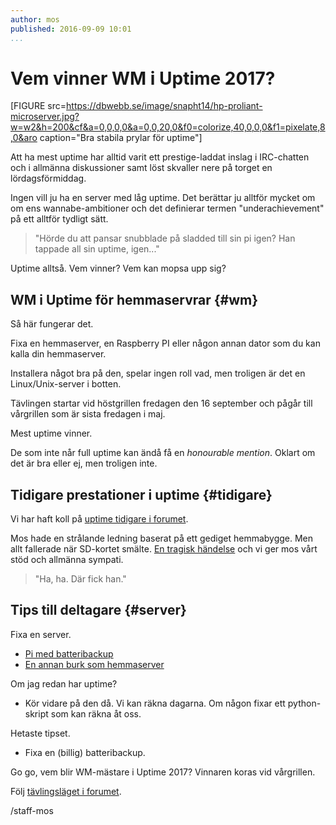 ```yaml
---
author: mos
published: 2016-09-09 10:01
...
```

Vem vinner WM i Uptime 2017?
======================================


[FIGURE src=https://dbwebb.se/image/snapht14/hp-proliant-microserver.jpg?w=w2&h=200&cf&a=0,0,0,0&a=0,0,20,0&f0=colorize,40,0,0,0&f1=pixelate,8,0&aro caption="Bra stabila prylar för uptime"]

Att ha mest uptime har alltid varit ett prestige-laddat inslag i IRC-chatten och i allmänna diskussioner samt löst skvaller nere på torget en lördagsförmiddag.

Ingen vill ju ha en server med låg uptime. Det berättar ju alltför mycket om om ens wannabe-ambitioner och det definierar termen "underachievement" på ett alltför tydligt sätt.

> "Hörde du att pansar snubblade på sladded till sin pi igen? Han tappade all sin uptime, igen..."

Uptime alltså. Vem vinner? Vem kan mopsa upp sig?


<!--more-->


WM i Uptime för hemmaservrar {#wm}
-------------------------------------------

Så här fungerar det.

Fixa en hemmaserver, en Raspberry PI eller någon annan dator som du kan kalla din hemmaserver.

Installera något bra på den, spelar ingen roll vad, men troligen är det en Linux/Unix-server i botten.

Tävlingen startar vid höstgrillen fredagen den 16 september och pågår till vårgrillen som är sista fredagen i maj.

Mest uptime vinner.

De som inte når full uptime kan ändå få en *honourable mention*. Oklart om det är bra eller ej, men troligen inte.



Tidigare prestationer i uptime {#tidigare}
-------------------------------------------

Vi har haft koll på [uptime tidigare i forumet](https://dbwebb.se/forum/viewtopic.php?f=23&t=4138).

Mos hade en strålande ledning baserat på ett gediget hemmabygge. Men allt fallerade när SD-kortet smälte. [En tragisk händelse](https://dbwebb.se/forum/viewtopic.php?f=23&t=4138#p45223) och vi ger mos vårt stöd och allmänna sympati.

> "Ha, ha. Där fick han."



Tips till deltagare {#server}
-------------------------------------------

Fixa en server.

* [Pi med batteribackup](https://dbwebb.se/forum/viewtopic.php?f=23&t=4138#p35508)
* [En annan burk som hemmaserver](https://dbwebb.se/forum/viewtopic.php?f=49&t=2698)

Om jag redan har uptime?

* Kör vidare på den då. Vi kan räkna dagarna. Om någon fixar ett python-skript som kan räkna åt oss. 

Hetaste tipset.

* Fixa en (billig) batteribackup. 

Go go, vem blir WM-mästare i Uptime 2017? Vinnaren koras vid vårgrillen.

Följ [tävlingsläget i forumet](https://dbwebb.se/t/2698).



/staff-mos
